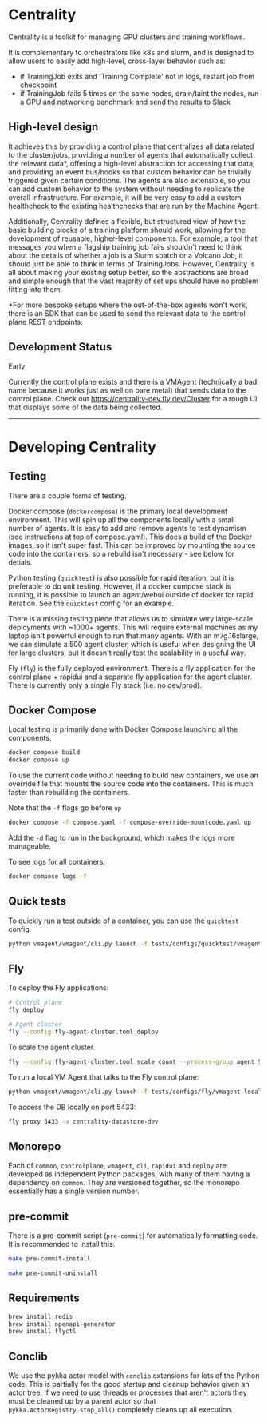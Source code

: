 # Centrality

Centrality is a toolkit for managing GPU clusters and training workflows. 

It is complementary to orchestrators like k8s and slurm, and is designed to allow users to easily add high-level, 
cross-layer behavior such as:
- if TrainingJob exits and 'Training Complete' not in logs, restart job from checkpoint
- if TrainingJob fails 5 times on the same nodes, drain/taint the nodes, run a GPU and networking benchmark and send the results to Slack

## High-level design

It achieves this by providing a control plane that centralizes all data related to the cluster/jobs, providing a number 
of agents that automatically collect the relevant data\*, offering a high-level abstraction for accessing that data, and 
providing an event bus/hooks so that custom behavior can be trivially triggered given certain conditions. The agents are 
also extensible, so you can add custom behavior to the system without needing to replicate the overall infrastructure.
For example, it will be very easy to add a custom healthcheck to the existing healthchecks that are run by the Machine Agent.

Additionally, Centrality defines a flexible, but structured view of how the basic building blocks of a training platform 
should work, allowing for the development of reusable, higher-level components. For example, a tool that messages you when 
a flagship training job fails shouldn't need to think about the details of whether a job is a Slurm sbatch or a Volcano Job,
it should just be able to think in terms of TrainingJobs. However, Centrality is all about making your existing setup better,
so the abstractions are broad and simple enough that the vast majority of set ups should have no problem fitting into them. 

\*For more bespoke setups where the out-of-the-box agents won't work, there is an SDK that can be used to send the relevant 
data to the control plane REST endpoints.

## Development Status

Early

Currently the control plane exists and there is a VMAgent (technically a bad name because it works just as well on bare metal)
that sends data to the control plane. Check out https://centrality-dev.fly.dev/Cluster for a rough UI that displays some of the
data being collected.




---
# Developing Centrality

## Testing

There are a couple forms of testing. 

Docker compose (`dockercompose`) is the primary local development environment. This will spin up all the 
components locally with a small number of agents. It is easy to add and remove agents to test dynamism 
(see instructions at top of compose.yaml). This does a build of the Docker images, so it isn't 
super fast. This can be improved by mounting the source code into the containers, so a rebuild isn't 
necessary - see below for detials.

Python testing (`quicktest`) is also possible for rapid iteration, but it is preferable to do unit testing. However, 
if a docker compose stack is running, it is possible to launch an agent/webui outside of docker for rapid
iteration. See the `quicktest` config for an example.

There is a missing testing piece that allows us to simulate very large-scale deployments with ~1000+ agents. This
will require external machines as my laptop isn't powerful enough to run that many agents. With an m7g.16xlarge, we 
can simulate a 500 agent cluster, which is useful when designing the UI for large clusters, but it doesn't really
test the scalability in a useful way.

Fly (`fly`) is the fully deployed environment. There is a fly application for the control plane + rapidui and a 
separate fly application for the agent cluster. There is currently only a single Fly stack (i.e. no dev/prod).


## Docker Compose

Local testing is primarily done with Docker Compose launching all the components.

```bash
docker compose build
docker compose up
```

To use the current code without needing to build new containers, we use an override file that mounts the source code
into the containers. This is much faster than rebuilding the containers.

Note that the `-f` flags go before `up`

```bash
docker compose -f compose.yaml -f compose-override-mountcode.yaml up
```

Add the `-d` flag to run in the background, which makes the logs more manageable.

To see logs for all containers:
```bash
docker compose logs -f
```

## Quick tests

To quickly run a test outside of a container, you can use the `quicktest` config.

```bash
python vmagent/vmagent/cli.py launch -f tests/configs/quicktest/vmagent.yaml
```

## Fly

To deploy the Fly applications:

```bash
# Control plane
fly deploy

# Agent cluster
fly --config fly-agent-cluster.toml deploy
```

To scale the agent cluster.

```bash
fly --config fly-agent-cluster.toml scale count --process-group agent 5
```

To run a local VM Agent that talks to the Fly control plane:

```bash
python vmagent/vmagent/cli.py launch -f tests/configs/fly/vmagent-local.yaml
```

To access the DB locally on port 5433:
```bash
fly proxy 5433 -a centrality-datastore-dev
```


## Monorepo

Each of `common`, `controlplane`, `vmagent`, `cli`, `rapidui` and `deploy` are developed as independent Python 
packages, with many of them having a dependency on `common`. They are versioned together, so the monorepo 
essentially has a single version number.

## pre-commit

There is a pre-commit script (`pre-commit`) for automatically formatting code. It is recommended to install this.

```bash
make pre-commit-install
```

```bash
make pre-commit-uninstall
```


## Requirements


```bash
brew install redis
brew install openapi-generator
brew install flyctl
```


## Conclib

We use the pykka actor model with `conclib` extensions for lots of the Python code. This is partially for the
good startup and cleanup behavior given an actor tree. If we need to use threads or processes that aren't actors
they must be cleaned up by a parent actor so that `pykka.ActorRegistry.stop_all()` completely cleans up all 
execution.
